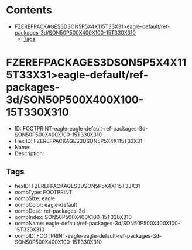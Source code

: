 



Contents
========

* [FZEREFPACKAGES3DSON5P5X4X115T33X31>eagle-default/ref-packages-3d/SON50P500X400X100-15T330X310](#fzerefpackages3dson5p5x4x115t33x31eagle-defaultref-packages-3dson50p500x400x100-15t330x310)
	* [Tags](#tags)

# FZEREFPACKAGES3DSON5P5X4X115T33X31>eagle-default/ref-packages-3d/SON50P500X400X100-15T330X310

- ID: FOOTPRINT-eagle-eagle-default-ref-packages-3d-SON50P500X400X100-15T330X310
- Hex ID: FZEREFPACKAGES3DSON5P5X4X115T33X31
- Name: 
- Description: 

## Tags

- hexID: FZEREFPACKAGES3DSON5P5X4X115T33X31
- oompType: FOOTPRINT
- oompSize: eagle
- oompColor: eagle-default
- oompDesc: ref-packages-3d
- oompIndex: SON50P500X400X100-15T330X310
- oompName: eagle-default/ref-packages-3d/SON50P500X400X100-15T330X310
- oompID: FOOTPRINT-eagle-eagle-default-ref-packages-3d-SON50P500X400X100-15T330X310
